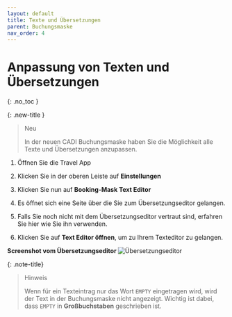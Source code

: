 ```yaml
---
layout: default
title: Texte und Übersetzungen
parent: Buchungsmaske
nav_order: 4
---
```


# Anpassung von Texten und Übersetzungen
{: .no_toc }

<!--
## Inhaltsverzeichnis
{: .no_toc .text-delta }

1. TOC
{:toc}
-->

{: .new-title }
> Neu
>
> In der neuen CADI Buchungsmaske haben Sie die Möglichkeit alle Texte und Übersetzungen anzupassen.


1. Öffnen Sie die Travel App

2. Klicken Sie in der oberen Leiste auf **Einstellungen**
    
3. Klicken Sie nun auf **Booking-Mask Text Editor**

4. Es öffnet sich eine Seite über die Sie zum Übersetzungseditor gelangen.

5. Falls Sie noch nicht mit dem Übersetzungseditor vertraut sind, erfahren Sie hier wie Sie ihn verwenden.

6. Klicken Sie auf **Text Editor öffnen**, um zu Ihrem Texteditor zu gelangen.

**Screenshot vom Übersetzungseditor**
![Übersetzungseditor](/CADI-Documentation/img/screenshot3.png)

{: .note-title}
> Hinweis
>
> Wenn für ein Texteintrag nur das Wort `EMPTY` eingetragen wird, wird der Text in der Buchungsmaske nicht angezeigt. Wichtig ist dabei, dass `EMPTY` in **Großbuchstaben** geschrieben ist.